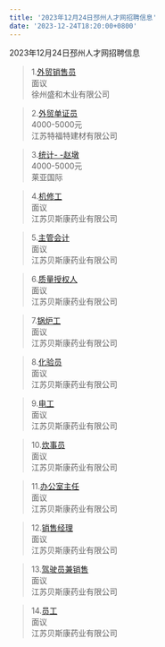 ```yaml
---
title: '2023年12月24日邳州人才网招聘信息'
date: '2023-12-24T18:20:00+0800'
---
```

2023年12月24日邳州人才网招聘信息
<!--more-->
>1.[外贸销售员](https://www.pzhr.com/job/17865.html)<br>
>面议<br>
>徐州盛和木业有限公司

>2.[外贸单证员](https://www.pzhr.com/job/5830.html)<br>
>4000-5000元<br>
>江苏特福特建材有限公司

>3.[统计- -赵墩](https://www.pzhr.com/job/17873.html)<br>
>4000-5000元<br>
>莱亚国际

>4.[机修工](https://www.pzhr.com/job/17452.html)<br>
>面议<br>
>江苏贝斯康药业有限公司

>5.[主管会计](https://www.pzhr.com/job/16760.html)<br>
>面议<br>
>江苏贝斯康药业有限公司

>6.[质量授权人](https://www.pzhr.com/job/17718.html)<br>
>面议<br>
>江苏贝斯康药业有限公司

>7.[锅炉工](https://www.pzhr.com/job/16378.html)<br>
>面议<br>
>江苏贝斯康药业有限公司

>8.[化验员](https://www.pzhr.com/job/16376.html)<br>
>面议<br>
>江苏贝斯康药业有限公司

>9.[电工](https://www.pzhr.com/job/15409.html)<br>
>面议<br>
>江苏贝斯康药业有限公司

>10.[炊事员](https://www.pzhr.com/job/17578.html)<br>
>面议<br>
>江苏贝斯康药业有限公司

>11.[办公室主任](https://www.pzhr.com/job/14704.html)<br>
>面议<br>
>江苏贝斯康药业有限公司

>12.[销售经理](https://www.pzhr.com/job/16160.html)<br>
>面议<br>
>江苏贝斯康药业有限公司

>13.[驾驶员兼销售](https://www.pzhr.com/job/16159.html)<br>
>面议<br>
>江苏贝斯康药业有限公司

>14.[员工](https://www.pzhr.com/job/14705.html)<br>
>面议<br>
>江苏贝斯康药业有限公司

